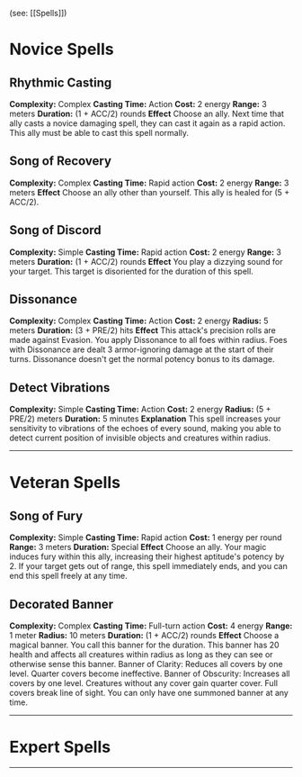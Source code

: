 (see: [[Spells]])

# Novice Spells
## Rhythmic Casting
**Complexity:** Complex
**Casting Time:** Action
**Cost:** 2 energy
**Range:** 3 meters
**Duration:** (1 + ACC/2) rounds
**Effect**
	Choose an ally. Next time that ally casts a novice damaging spell, they can cast it again as a rapid action. This ally must be able to cast this spell normally. 

## Song of Recovery
**Complexity:** Complex
**Casting Time:** Rapid action 
**Cost:** 2 energy
**Range:** 3 meters
**Effect**
	Choose an ally other than yourself. This ally is healed for (5 + ACC/2).

## Song of Discord
**Complexity:** Simple
**Casting Time:** Rapid action
**Cost:** 2 energy
**Range:** 3 meters
**Duration:** (1 + ACC/2) rounds
**Effect**
	You play a dizzying sound for your target. This target is disoriented for the duration of this spell.

## Dissonance
**Complexity:** Complex
**Casting Time:** Action
**Cost:** 2 energy
**Radius:** 5 meters
**Duration:** (3 + PRE/2) hits
**Effect**
	This attack's precision rolls are made against Evasion. 
	You apply Dissonance to all foes within radius. Foes with Dissonance are dealt 3 armor-ignoring damage at the start of their turns. Dissonance doesn't get the normal potency bonus to its damage. 

## Detect Vibrations
**Complexity:** Simple
**Casting Time:** Action
**Cost:** 2 energy
**Radius:** (5 + PRE/2) meters
**Duration:** 5 minutes
**Explanation**
	This spell increases your sensitivity to vibrations of the echoes of every sound, making you able to detect current position of invisible objects and creatures within radius.

---
# Veteran Spells
## Song of Fury
**Complexity:** Simple
**Casting Time:** Rapid action
**Cost:** 1 energy per round
**Range:** 3 meters
**Duration:** Special
**Effect**
	Choose an ally. Your magic induces fury within this ally, increasing their highest aptitude's potency by 2. 
	If your target gets out of range, this spell immediately ends, and you can end this spell freely at any time.

## Decorated Banner
**Complexity:** Complex
**Casting Time:** Full-turn action
**Cost:** 4 energy
**Range:** 1 meter
**Radius:** 10 meters
**Duration:** (1 + ACC/2) rounds
**Effect**
	Choose a magical banner. You call this banner for the duration. This banner has 20 health and affects all creatures within radius as long as they can see or otherwise sense this banner.
	Banner of Clarity: Reduces all covers by one level. Quarter covers become ineffective.
	Banner of Obscurity: Increases all covers by one level. Creatures without any cover gain quarter cover. Full covers break line of sight.
	You can only have one summoned banner at any time.


---
# Expert Spells


---